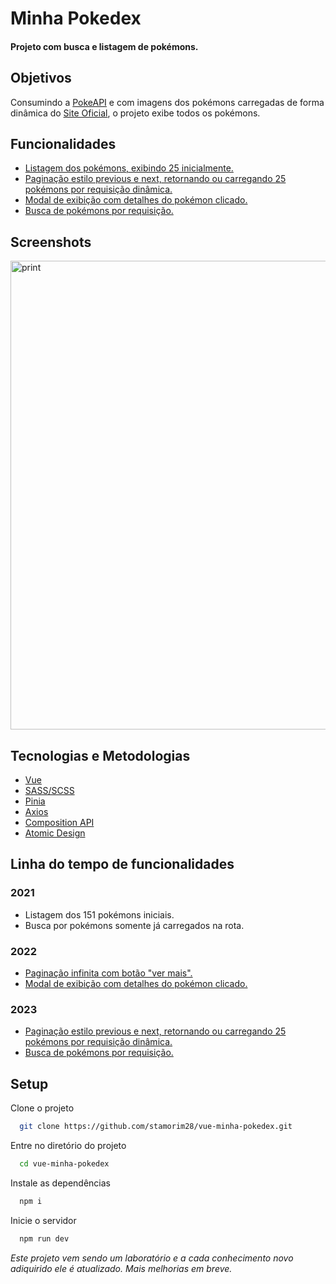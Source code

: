 # Minha Pokedex

#### Projeto com busca e listagem de pokémons.


## Objetivos

Consumindo a <a href="https://pokeapi.co/" target="_blank">PokeAPI</a> e com imagens dos pokémons carregadas de forma dinâmica do <a href="https://www.pokemon.com/br/pokedex/" target="_blank">Site Oficial</a>, o projeto exibe todos os pokémons.

## Funcionalidades

- [Listagem dos pokémons, exibindo 25 inicialmente.](https://github.com/stamorim28/vue-minha-pokedex/pull/9)
- [Paginação estilo previous e next, retornando ou carregando 25 pokémons por requisição dinâmica.](https://github.com/stamorim28/vue-minha-pokedex/pull/9)
- [Modal de exibição com detalhes do pokémon clicado.](https://github.com/stamorim28/vue-minha-pokedex/pull/3)
- [Busca de pokémons por requisição.](https://github.com/stamorim28/vue-minha-pokedex/pull/8)


## Screenshots

<img width="750" src="https://raw.githubusercontent.com/stamorim28/minha-pokedex/master/pictures/print_1.png" alt="print"/>


## Tecnologias e Metodologias

- [Vue](https://vuejs.org/)
- [SASS/SCSS](https://sass-lang.com/)
- [Pinia](https://pinia.vuejs.org/)
- [Axios](https://axios-http.com/ptbr/)
- [Composition API](https://vuejs.org/guide/extras/composition-api-faq.html#what-is-composition-api)
- [Atomic Design](https://atomicdesign.bradfrost.com/chapter-2/)

## Linha do tempo de funcionalidades
### 2021
- Listagem dos 151 pokémons iniciais.
- Busca por pokémons somente já carregados na rota.

### 2022
- [Paginação infinita com botão "ver mais".](https://github.com/stamorim28/vue-minha-pokedex/pull/5)
- [Modal de exibição com detalhes do pokémon clicado.](https://github.com/stamorim28/vue-minha-pokedex/pull/3)

### 2023
- [Paginação estilo previous e next, retornando ou carregando 25 pokémons por requisição dinâmica.](https://github.com/stamorim28/vue-minha-pokedex/pull/9)
- [Busca de pokémons por requisição.](https://github.com/stamorim28/vue-minha-pokedex/pull/8)

## Setup

Clone o projeto

```bash
  git clone https://github.com/stamorim28/vue-minha-pokedex.git
```

Entre no diretório do projeto

```bash
  cd vue-minha-pokedex
```

Instale as dependências

```bash
  npm i
```

Inicie o servidor

```bash
  npm run dev
```

_Este projeto vem sendo um laboratório e a cada conhecimento novo adiquirido ele é atualizado. Mais melhorias em breve._
